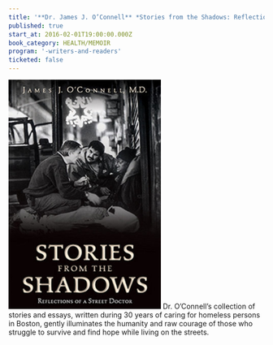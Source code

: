 ```yaml
---
title: '**Dr. James J. O’Connell** *Stories from the Shadows: Reflections of a Street Doctor*'
published: true
start_at: 2016-02-01T19:00:00.000Z
book_category: HEALTH/MEMOIR
program: '-writers-and-readers'
ticketed: false
---
```

![](/uploads/versions/cover-stories-from-the-shadows---x0-0-300-452-300-452x---.jpg) Dr. O’Connell’s collection of stories and essays, written during 30 years of caring for homeless persons in Boston, gently illuminates the humanity and raw courage of those who struggle to survive and find hope while living on the streets.